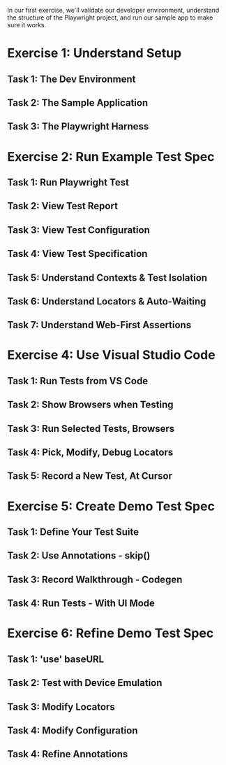 
In our first exercise, we'll validate our developer environment, understand the structure of the Playwright project, and run our sample app to make sure it works.
 

# Exercise 1: Understand Setup

## Task 1: The Dev Environment

## Task 2: The Sample Application

## Task 3: The Playwright Harness


# Exercise 2: Run Example Test Spec

## Task 1: Run Playwright Test

## Task 2: View Test Report

## Task 3: View Test Configuration

## Task 4: View Test Specification

## Task 5: Understand Contexts & Test Isolation

## Task 6: Understand Locators & Auto-Waiting

## Task 7: Understand Web-First Assertions


# Exercise 4: Use Visual Studio Code

## Task 1: Run Tests from VS Code

## Task 2: Show Browsers when Testing

## Task 3: Run Selected Tests, Browsers

## Task 4: Pick, Modify, Debug Locators

## Task 5: Record a New Test, At Cursor


# Exercise 5: Create Demo Test Spec

## Task 1: Define Your Test Suite

## Task 2: Use Annotations - skip()

## Task 3: Record Walkthrough - Codegen

## Task 4: Run Tests - With UI Mode


# Exercise 6: Refine Demo Test Spec

## Task 1: 'use' baseURL

## Task 2: Test with Device Emulation

## Task 3: Modify Locators

## Task 4: Modify Configuration

## Task 4: Refine Annotations



